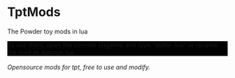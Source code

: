 TptMods
=======

The Powder toy mods in lua

<div style="background:black;colour:white;">To use them, open the console (ingame) and type "dofile <modname>.lua" or rename the mod as autorun.lua.</div><br />
<i>Opensource mods for tpt, free to use and modify.</i>
